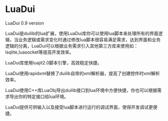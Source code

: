 LuaDui
======

LuaDui 0.9 version

LuaDui是duilib的lua扩展，使用LuaDui库你可以使用lua脚本来处理所有的界面逻辑，当业务逻辑或需求变化时通过修改lua脚本很容易满足需求，达到界面和业务逻辑的分离，LuaDui可以根据业务需求引入其他第三方库来使用如：lsqlite,luasocket等提高开发效率。

LuaDui库使用luajit2.0脚本引擎，高效稳定快捷。

LuaDui使用rapidxml替换了duilib自带的xml解析器，提高了创建控件时xml解析效率。

LuaDui使用C++库LuaObj导出duilib接口到lua环境中方便快捷，你也可以根据需求导出你的特定接口给lua环境。

LuaDui提供可供输入以及接受lua脚本进行运行的调试界面，使得开发调试更便捷。
